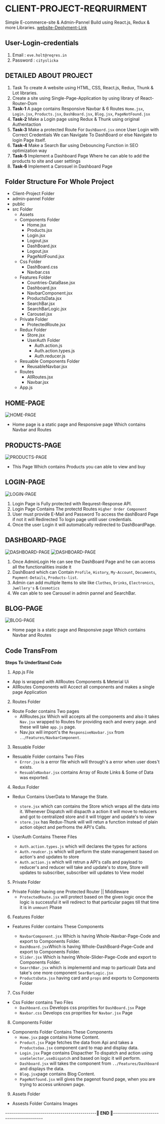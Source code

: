 # CLIENT-PROJECT-REQRUIRMENT

Simple E-commerce-site & Admin-Pannel Build using React.js, Redux & more Libraries.
[website-Deplyment-Link](https://praveenkumar-client-site-praveen3411.vercel.app/)

## User-Login-credentials

1. Email : `eve.holt@reqres.in`
2. Password : `cityslicka`

## DETAILED ABOUT PROJECT

1. Task To create A website using HTML, CSS, React.js, Redux, Thunk & Lot libraries.
2. Create a site using Single-Page-Application by using library of React-Router-Dom
3. **Task-1** A page contains Responsive Navbar & 6 Routes `Home.jsx`, `Login.jsx`, `Products.jsx`, `DashBoard.jsx`, `Blog.jsx`, `PageNotFound.jsx`
4. **Task-2** Make a Login page using Redux & Thunk using original Authentaction
5. **Task-3** Make a protected Route For `DashBaord.jsx` once User Login with Correct Credentials We can Navigate To DashBoard or else Navigate to login Page itself.
6. **Task-4** Make a Search Bar using Debouncing Function in SEO optimization way
7. **Task-5** Implement a Dashboard Page Where he can able to add the products to site and user settings
8. **Task-6** Implement a Carosuel in Dashboard Page

## Folder Structure For Whole Project

- Client-Project Folder
- admin-pannel Folder
- public
- src Folder
  - Assets
  - Components Folder
    - Home.jsx
    - Products.jsx
    - Login.jsx
    - Logout.jsx
    - DashBoard.jsx
    - Logout.jsx
    - PageNotFound.jsx
  - Css Folder
    - DashBoard.css
    - Navbar.css
  - Features Folder
    - Countries-DataBase.jsx
    - Dashboard.jsx
    - NavbarComponent.jsx
    - ProductsData.jsx
    - SearchBar.jsx
    - SearchBarLogic.jsx
    - Carousel.jsx
  - Private Folder
    - ProtectedRoute.jsx
  - Redux Folder
    - Store.jsx
    - UserAuth Folder
      - Auth.action.js
      - Auth.action.types.js
      - Auth.reducer.js
  - Resuable Components Folder
    - ReusableNavbar.jsx
  - Routes
    - AllRoutes.jsx
    - Navbar.jsx
  - App.js

## HOME-PAGE

![HOME-PAGE](https://github.com/praveen3411/Client-Project/blob/4612afd542e1c06c44121ec3a2b46f0f5f7fa8d0/admin-pannel/src/assets/Homepage.png)

- Home page is a static page and Responsive page Which contains Navbar and Routes

## PRODUCTS-PAGE

![PRODUCTS-PAGE](https://github.com/praveen3411/Client-Project/blob/4612afd542e1c06c44121ec3a2b46f0f5f7fa8d0/admin-pannel/src/assets/Productspage.png)

- This Page Which contains Products you can able to view and buy

## LOGIN-PAGE

![LOGIN-PAGE](https://github.com/praveen3411/Client-Project/blob/4612afd542e1c06c44121ec3a2b46f0f5f7fa8d0/admin-pannel/src/assets/Loginpage.png)

1. Login Page is Fully protected with Requrest-Response API.
2. Login Page Contains The protectd Routes `Higher Order Component`
3. User must provide E-Mail and Password To access the dashBoard Page if not it will Redirected To login page untill user credentials.
4. Once the user Login it will automatically redirected to DashBoardPage.

## DASHBOARD-PAGE

![DASHBOARD-PAGE](https://github.com/praveen3411/Client-Project/blob/4612afd542e1c06c44121ec3a2b46f0f5f7fa8d0/admin-pannel/src/assets/DashBoardpage.png)
![DASHBOARD-PAGE](https://github.com/praveen3411/Client-Project/blob/4612afd542e1c06c44121ec3a2b46f0f5f7fa8d0/admin-pannel/src/assets/DashBoard2.png)

1. Once AdminLogin He can see the DashBoard Page and he can access all the functionalities inside it
2. DashBoard which can Contain `Profile`, `History`, `My-Account`, `Documents`, `Payment-Details`, `Products-list`.
3. Admin can add multiple Items to site like `Clothes`, `Drinks`, `Electronics`, `Jwellery's` & `Cosmotics`
4. We can able to see Carousel in admin pannel and SearchBar.

## BLOG-PAGE

![BLOG-PAGE](https://github.com/praveen3411/Client-Project/blob/4612afd542e1c06c44121ec3a2b46f0f5f7fa8d0/admin-pannel/src/assets/Blogpage.png)

- Home page is a static page and Responsive page Which contains Navbar and Routes

## Code TransFrom

**Steps To UnderStand Code**

1. App.js File

- App is wrapped with AllRoutes Components & Meterial Ui
- AllRoutes Components will Accect all components and makes a single page Application

2. Routes Folder

- Route Foder contains Two pages
  - AllRoutes.jsx Which will accepts all the components and also it takes `Nav.jsx` wrapped to Routes for providing each and every page. and these will take `app.js` page.
  - Nav.jsx will import's the `ResponsiveNavbar.jsx` from `../Features/NavbarComponent`.

3. Resuable Folder

- Resuable Folder contains Two Files
  - `Error.jsx` is a error file which will through's a error when user does't exists.
  - `ResuableNavbar.jsx` contains Array of Route Links & Some of Data was exported.

4. Redux Folder

- Redux Contains UserData to Manage the State.
  - `store.jsx` which can contains the Store which wraps all the data into it. Whenever Dispatch will dispacth a action it will move to reducers and got to centralized store and it will trigger and update's to view
  - `store.jsx` has Redux-Thunk will will retun a function instead of plain action object and perfroms the API's Calls.
- UserAuth Contains Theree Files

  - `Auth.action.types.js` which will declares the types for actions
  - `Auth.reudcer.js` which will perform the state management based on action's and updates to store
  - `Auth.action.js` which will retrun a API's calls and payload to reducer's and reducer will take and update's to store, Store will updates to subscriber, subscriber will updates to View model

5. Private Folder

- Private Folder having one Protected Router || Middleware
  - `ProtectedRoute.jsx` will protect based on the given logic once the logic is successful it will redirect to that particular pages till that time it is in `unmount` Phase

6. Features Folder

- Features Folder contains These Components

  - `NavbarComponent.jsx` Which is having Whole-Navbar-Page-Code and export to Components Folder.
  - `DashBoard.jsx`Which is having Whole-DashBoard-Page-Code and export to Components Folder.
  - `Slider.jsx` Which is having Whole-Slider-Page-Code and export to Components Folder.
  - `SearchBar.jsx` which is implementd and map to particualr Data and take's one more component `SearBarLogic.jsx`
  - `ProductsData.jsx` having card and `props` and exports to Components Folder

7. Css Folder

- Css Folder contains Two Files
  - `Dashboard.css` Develops css proprities for `DashBoard.jsx` Page
  - `Navbar.css` Develops css proprities for `Navbar.jsx` Page

8. Components Folder

- Components Folder Contains These Components
  - `Home.jsx` page contains Home Content.
  - `Product.jsx` Page fetches the data from Api and takes a `Productsdaa.jsx` component card to map and display data.
  - `Login.jsx` Page contains Dispacther To dispatch and action using `useSelector,useDispatch` and based on logic it will perform.
  - `Dashboard.jsx` will takes the component from `../Features/Dashboard` and displays the data.
  - `Blog.jsx`page contains Blog Content.
  - `PageNotfound.jsx` will gives the pagenot found page, when you are trying to access unknown page.

9. Assets Folder

- Assests Folder Contains Images

----------------------------------------------**💫 END 💫**------------------------------------------
